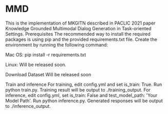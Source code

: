 # MMD
This is the implementation of MKGITN described in PACLIC 2021 paper Knowledge Grounded Multimodal Dialog Generation in Task-oriented Settings.
Prerequisites
The recommended way to install the required packages is using pip and the provided requirements.txt file. Create the environment by running the following command:

Mac OS: pip install -r requirements.txt

Linux: Will be released soon.

Download Dataset
Will be released soon

Train and inference
For training, edit config.yml and set is_train: True. Run python train.py. Training result will be output to ./training_output.
For inference, edit config.yml, set is_train: False and test_model_path: 'Your Model Path'. Run python inference.py. Generated responses will be output to ./inference_output.

